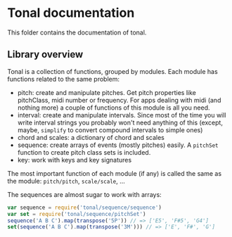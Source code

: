 # Tonal documentation

This folder contains the documentation of tonal.

## Library overview

Tonal is a collection of functions, grouped by modules. Each module has functions related to the same problem:

- pitch: create and manipulate pitches. Get pitch properties like pitchClass, midi number or frequency. For apps dealing with midi (and nothing more) a couple of functions of this module is all you need.
- interval: create and manipulate intervals. Since most of the time you will write interval strings you probably won't need anything of this (except, maybe, `simplify` to convert compound intervals to simple ones)
- chord and scales: a dictionary of chord and scales
- sequence: create arrays of events (mostly pitches) easily. A `pitchSet` function to create pitch class sets is included.
- key: work with keys and key signatures

The most important function of each module (if any) is called the same as the module: `pitch/pitch`, `scale/scale`, ...

The sequences are almost sugar to work with arrays:

```js
var sequence = require('tonal/sequence/sequence')
var set = require('tonal/sequence/pitchSet')
sequence('A B C').map(transpose('5P')) // => ['E5', 'F#5', 'G4']
set(sequence('A B C').map(transpose('3M'))) // => ['E', 'F#', 'G']
```
